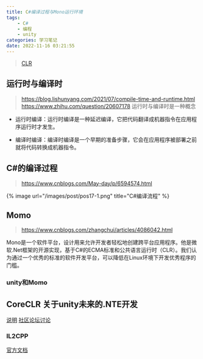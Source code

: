 ```yaml
---
title: C#编译过程与Mono运行环境 
tags: 
    - C#
    - 编程
    - unity
categories: 学习笔记
date: 2022-11-16 03:21:55
---
```

>[CLR](https://learn.microsoft.com/zh-cn/dotnet/standard/clr)


## 运行时与编译时
>https://blog.lishunyang.com/2021/07/compile-time-and-runtime.html
>https://www.zhihu.com/question/20607178
运行时与编译时是一种概念
- 运行时编译：运行时编译是一种延迟编译，它把代码翻译成机器指令在应用程序运行时才发生。

- 编译时编译：编译时编译是一个早期的准备步骤，它会在应用程序被部署之前就将代码转换成机器指令。

## C#的编译过程
>https://www.cnblogs.com/May-day/p/6594574.html

{%  image
    url="/images/post/pos17-1.png"
    title="C#编译流程"
%}


## Momo
>https://www.cnblogs.com/zhangchui/articles/4086042.html

   Mono是一个软件平台，设计用来允许开发者轻松地创建跨平台应用程序。他是微软.Net框架的开源实现，基于C#的ECMA标准和公共语言运行时（CLR）。我们认为通过一个优秀的标准的软件开发平台，可以降低在Linux环境下开发优秀程序的门槛。

### unity和Momo

## CoreCLR 关于unity未来的.NTE开发
[说明](https://developer.unity.cn/projects/62bbc040edbc2a7848d45ae8)
[社区论坛讨论](https://forum.unity.com/threads/unity-future-net-development-status.1092205/)

### IL2CPP
[官方文档](https://docs.unity.cn/cn/2019.4/Manual/IL2CPP.html)
